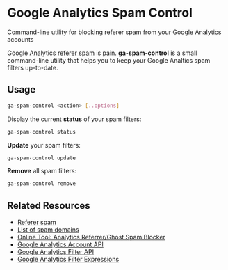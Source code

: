 # Google Analytics Spam Control

Command-line utility for blocking referer spam from your Google Analytics accounts

Google Analytics [referer spam](https://en.wikipedia.org/wiki/Referer_spam) is pain.
**ga-spam-control** is a small command-line utility that helps you to keep your Google Analtics spam filters up-to-date.

## Usage

```bash
ga-spam-control <action> [..options]
```

Display the current **status** of your spam filters:

```bash
ga-spam-control status
```

**Update** your spam filters:

```bash
ga-spam-control update
```

**Remove** all spam filters:

```bash
ga-spam-control remove
```

## Related Resources

- [Referer spam](https://en.wikipedia.org/wiki/Referer_spam)
- [List of spam domains](https://github.com/ddofborg/analytics-ghost-spam-list)
- [Online Tool: Analytics Referrer/Ghost Spam Blocker](https://www.adwordsrobot.com/en/tools/ga-referrer-spam-killer)
- [Google Analytics Account API](https://developers.google.com/analytics/devguides/config/mgmt/v3/mgmtReference/management/accounts/list)
- [Google Analytics Filter API](https://developers.google.com/analytics/devguides/config/mgmt/v3/mgmtReference/management/filters)
- [Google Analytics Filter Expressions](https://developers.google.com/analytics/devguides/reporting/core/v3/reference#filters)
